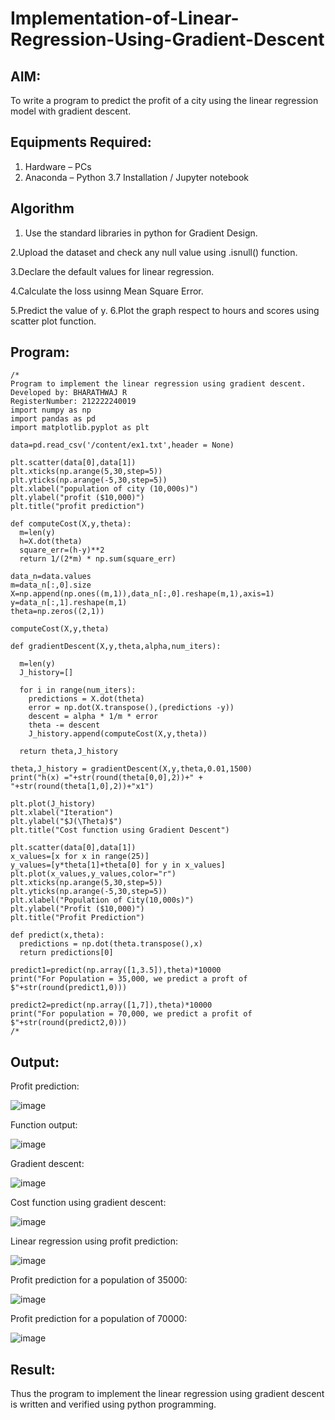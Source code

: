 # Implementation-of-Linear-Regression-Using-Gradient-Descent

## AIM:
To write a program to predict the profit of a city using the linear regression model with gradient descent.

## Equipments Required:
1. Hardware – PCs
2. Anaconda – Python 3.7 Installation / Jupyter notebook

## Algorithm

1. Use the standard libraries in python for Gradient Design.

2.Upload the dataset and check any null value using .isnull() function.

3.Declare the default values for linear regression.

4.Calculate the loss usinng Mean Square Error.

5.Predict the value of y. 6.Plot the graph respect to hours and scores using scatter plot function.


## Program:
```
/*
Program to implement the linear regression using gradient descent.
Developed by: BHARATHWAJ R
RegisterNumber: 212222240019
import numpy as np
import pandas as pd
import matplotlib.pyplot as plt

data=pd.read_csv('/content/ex1.txt',header = None)

plt.scatter(data[0],data[1])
plt.xticks(np.arange(5,30,step=5))
plt.yticks(np.arange(-5,30,step=5))
plt.xlabel("population of city (10,000s)")
plt.ylabel("profit ($10,000)")
plt.title("profit prediction")

def computeCost(X,y,theta):
  m=len(y)
  h=X.dot(theta)
  square_err=(h-y)**2
  return 1/(2*m) * np.sum(square_err)

data_n=data.values
m=data_n[:,0].size
X=np.append(np.ones((m,1)),data_n[:,0].reshape(m,1),axis=1)
y=data_n[:,1].reshape(m,1)
theta=np.zeros((2,1))

computeCost(X,y,theta)

def gradientDescent(X,y,theta,alpha,num_iters):

  m=len(y)
  J_history=[]

  for i in range(num_iters):
    predictions = X.dot(theta)
    error = np.dot(X.transpose(),(predictions -y))
    descent = alpha * 1/m * error
    theta -= descent
    J_history.append(computeCost(X,y,theta))

  return theta,J_history

theta,J_history = gradientDescent(X,y,theta,0.01,1500)
print("h(x) ="+str(round(theta[0,0],2))+" + "+str(round(theta[1,0],2))+"x1")

plt.plot(J_history)
plt.xlabel("Iteration")
plt.ylabel("$J(\Theta)$")
plt.title("Cost function using Gradient Descent")

plt.scatter(data[0],data[1])
x_values=[x for x in range(25)]
y_values=[y*theta[1]+theta[0] for y in x_values]
plt.plot(x_values,y_values,color="r")
plt.xticks(np.arange(5,30,step=5))
plt.yticks(np.arange(-5,30,step=5))
plt.xlabel("Population of City(10,000s)")
plt.ylabel("Profit ($10,000)")
plt.title("Profit Prediction")

def predict(x,theta):
  predictions = np.dot(theta.transpose(),x)
  return predictions[0]

predict1=predict(np.array([1,3.5]),theta)*10000
print("For Population = 35,000, we predict a proft of $"+str(round(predict1,0)))

predict2=predict(np.array([1,7]),theta)*10000
print("For population = 70,000, we predict a profit of $"+str(round(predict2,0)))
/*
```

## Output:
Profit prediction:

![image](https://github.com/BHARATHWAJRAMESH/Implementation-of-Linear-Regression-Using-Gradient-Descent/assets/119394248/9a644056-8097-4495-9bc3-904287d93cc5)

Function output:

![image](https://github.com/BHARATHWAJRAMESH/Implementation-of-Linear-Regression-Using-Gradient-Descent/assets/119394248/df827236-4cd2-40b9-8916-9873d7bc9a1c)

Gradient descent:

![image](https://github.com/BHARATHWAJRAMESH/Implementation-of-Linear-Regression-Using-Gradient-Descent/assets/119394248/f27f6010-0b65-4bd5-b1c2-baf04181ae58)

Cost function using gradient descent:

![image](https://github.com/BHARATHWAJRAMESH/Implementation-of-Linear-Regression-Using-Gradient-Descent/assets/119394248/56bc419e-f053-4f3c-bc0c-6a2ef81a15e6)

Linear regression using profit prediction:

![image](https://github.com/BHARATHWAJRAMESH/Implementation-of-Linear-Regression-Using-Gradient-Descent/assets/119394248/59d1b0e1-2930-4910-8651-2ef0f1fb159f)

Profit prediction for a population of 35000:

![image](https://github.com/BHARATHWAJRAMESH/Implementation-of-Linear-Regression-Using-Gradient-Descent/assets/119394248/a69b5541-ffa9-448a-abfb-48b6f84b93fa)

Profit prediction for a population of 70000:

![image](https://github.com/BHARATHWAJRAMESH/Implementation-of-Linear-Regression-Using-Gradient-Descent/assets/119394248/d7269c85-9183-4b35-b760-915482ebc475)



## Result:
Thus the program to implement the linear regression using gradient descent is written and verified using python programming.
